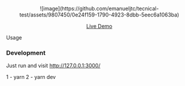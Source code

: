 <p align='center'>
 ![image](https://github.com/emanueljtc/tecnical-test/assets/9807450/0e24f159-1790-4923-8dbb-5eec6a1063ba)
</p>

<p align='center'>
<a href="https://vercel.com/emanueljtc/tecnical-test-c381">Live Demo</a>
</p


## Usage

### Development

Just run and visit http://127.0.0.1:3000/

1 - yarn
2 - yarn dev
 
 
